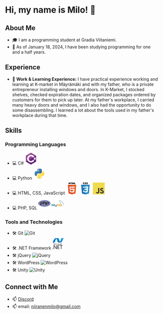 # Hi, my name is Milo! 👋

## About Me

- 🎓 I am a programming student at Gradia Viitaniemi.
- 📅 As of January 18, 2024, I have been studying programming for one and a half years.

## Experience

- 💼 **Work & Learning Experience:** I have practical experience working and learning at K-market in Mäyrämäki and with my father, who is a private entrepreneur installing windows and doors. In K-Market, I stocked shelves, checked expiration dates, and organized packages ordered by customers for them to pick up later. At my father's workplace, I carried many heavy doors and windows, and I also had the opportunity to do some disassembling. I learned a lot about the tools used in my father's workplace during that time.

## Skills

### Programming Languages

- 💻 C# <img src="https://raw.githubusercontent.com/devicons/devicon/master/icons/csharp/csharp-original.svg" alt="C#" width="40" height="40"/>
- 💻 Python  <img src="https://raw.githubusercontent.com/devicons/devicon/master/icons/python/python-original.svg" alt="Python" width="40" height="40"/>
- 💻 HTML, CSS, JavaScript  <img src="https://raw.githubusercontent.com/devicons/devicon/master/icons/html5/html5-original-wordmark.svg" alt="HTML5" width="40" height="40"/> <img src="https://raw.githubusercontent.com/devicons/devicon/master/icons/css3/css3-original-wordmark.svg" alt="CSS3" width="40" height="40"/>  <img src="https://raw.githubusercontent.com/devicons/devicon/master/icons/javascript/javascript-original.svg" alt="JavaScript" width="40" height="40"/>
- 💻 PHP, SQL   <img src="https://raw.githubusercontent.com/devicons/devicon/master/icons/php/php-original.svg" alt="PHP" width="40" height="40"/>  <img src="https://raw.githubusercontent.com/devicons/devicon/master/icons/mysql/mysql-original-wordmark.svg" alt="MySQL" width="40" height="40"/>

### Tools and Technologies

- 🛠️ Git  <img src="https://www.vectorlogo.zone/logos/git-scm/git-scm-icon.svg" alt="Git" width="40" height="40"/>
- 🛠️ .NET Framework  <img src="https://raw.githubusercontent.com/devicons/devicon/master/icons/dot-net/dot-net-original-wordmark.svg" alt=".NET" width="40" height="40"/>
- 🛠️ jQuery <img src="https://emaillistvalidation.com/blog/content/images/2023/10/jquery.gif" alt="jQuery" width="40" height="40"/> 
- 🛠️ WordPress <img src="https://upload.wikimedia.org/wikipedia/commons/thumb/9/98/WordPress_blue_logo.svg/1200px-WordPress_blue_logo.svg.png" alt="WordPress" width="40" height="40"/> 
- 🛠️ Unity  <img src="https://www.vectorlogo.zone/logos/unity3d/unity3d-icon.svg" alt="Unity" width="40" height="40"/>

## Connect with Me

- 📫 [Discord](https://discord.gg/miltev6164)
- 📫 email: niiranenmilo@gmail.com
